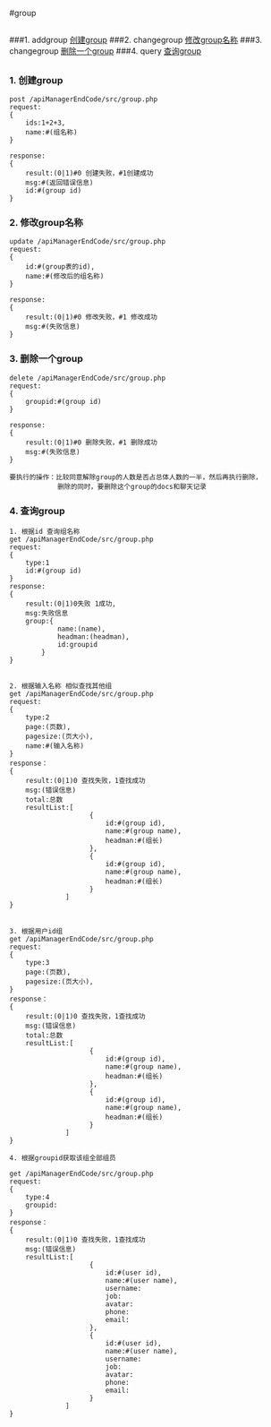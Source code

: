 #group
##

###1. addgroup [创建group](#addgroup)
###2. changegroup [修改group名称](#changegroup)
###3. changegroup [删除一个group](#changegroup)
###4. query [查询group](#query)

##

### <a name='addgroup'>1. 创建group</a>

	post /apiManagerEndCode/src/group.php
	request:
	{
		ids:1+2+3,
		name:#(组名称)
	}

	response:
	{
		result:(0|1)#0 创建失败，#1创建成功
		msg:#(返回错误信息)
		id:#(group id)
	}



### <a name='changegroup'>2. 修改group名称</a>

	update /apiManagerEndCode/src/group.php
	request:
	{
		id:#(group表的id),
		name:#(修改后的组名称)
	}

	response:
	{
		result:(0|1)#0 修改失败，#1 修改成功
		msg:#(失败信息) 
	}


### <a name='changegroup'>3. 删除一个group</a>

	delete /apiManagerEndCode/src/group.php
	request:
	{
		groupid:#(group id)
	}

	response:
	{
		result:(0|1)#0 删除失败，#1 删除成功
		msg:#(失败信息)
	}

	要执行的操作：比较同意解除group的人数是否占总体人数的一半，然后再执行删除，
				删除的同时，要删除这个group的docs和聊天记录



### <a name='query'>4. 查询group</a>


	1. 根据id 查询组名称
	get /apiManagerEndCode/src/group.php
	request:
	{
		type:1
		id:#(group id)
	}
	response:
	{
		result:(0|1)0失败 1成功,
		msg:失败信息
		group:{
				name:(name),
				headman:(headman),
				id:groupid
			}
	}


##

	2. 根据输入名称 相似查找其他组
	get /apiManagerEndCode/src/group.php
	request:
	{
		type:2
		page:(页数),
		pagesize:(页大小),
		name:#(输入名称)
	}
	response：
	{	
		result:(0|1)0 查找失败，1查找成功
		msg:(错误信息)
		total:总数
		resultList:[
						{
							id:#(group id),
							name:#(group name),
							headman:#(组长)
						},
						{
							id:#(group id),
							name:#(group name),
							headman:#(组长)
					   	}
				  ]
	}

##
	3. 根据用户id组
	get /apiManagerEndCode/src/group.php
	request:
	{
		type:3
		page:(页数),
		pagesize:(页大小),
	}
	response：
	{	
		result:(0|1)0 查找失败，1查找成功
		msg:(错误信息)
		total:总数
		resultList:[
						{
							id:#(group id),
							name:#(group name),
							headman:#(组长)
						},
						{
							id:#(group id),
							name:#(group name),
							headman:#(组长)
					   	}
				  ]
	}

	4. 根据groupid获取该组全部组员

	get /apiManagerEndCode/src/group.php
	request:
	{
		type:4
		groupid:
	}
	response：
	{	
		result:(0|1)0 查找失败，1查找成功
		msg:(错误信息)
		resultList:[
						{
							id:#(user id),
							name:#(user name),
							username:
							job:
							avatar:
							phone:
							email:
						},
						{
							id:#(user id),
							name:#(user name),
							username:
							job:
							avatar:
							phone:
							email:
					   	}
				  ]
	}


